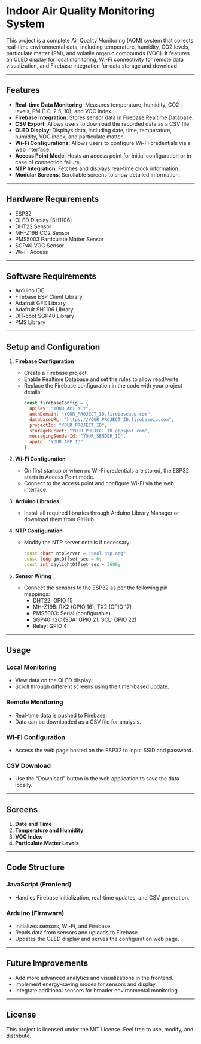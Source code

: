 # Indoor Air Quality Monitoring System

This project is a complete Air Quality Monitoring (AQM) system that collects real-time environmental data, including temperature, humidity, CO2 levels, particulate matter (PM), and volatile organic compounds (VOC). It features an OLED display for local monitoring, Wi-Fi connectivity for remote data visualization, and Firebase integration for data storage and download.

---

## Features
- **Real-time Data Monitoring**: Measures temperature, humidity, CO2 levels, PM (1.0, 2.5, 10), and VOC index.
- **Firebase Integration**: Stores sensor data in Firebase Realtime Database.
- **CSV Export**: Allows users to download the recorded data as a CSV file.
- **OLED Display**: Displays data, including date, time, temperature, humidity, VOC index, and particulate matter.
- **Wi-Fi Configurations**: Allows users to configure Wi-Fi credentials via a web interface.
- **Access Point Mode**: Hosts an access point for initial configuration or in case of connection failure.
- **NTP Integration**: Fetches and displays real-time clock information.
- **Modular Screens**: Scrollable screens to show detailed information.

---

## Hardware Requirements
- ESP32
- OLED Display (SH1106)
- DHT22 Sensor
- MH-Z19B CO2 Sensor
- PMS5003 Particulate Matter Sensor
- SGP40 VOC Sensor
- Wi-Fi Access

---

## Software Requirements
- Arduino IDE
- Firebase ESP Client Library
- Adafruit GFX Library
- Adafruit SH1106 Library
- DFRobot SGP40 Library
- PMS Library

---

## Setup and Configuration

1. **Firebase Configuration**
   - Create a Firebase project.
   - Enable Realtime Database and set the rules to allow read/write.
   - Replace the Firebase configuration in the code with your project details:
     ```javascript
     const firebaseConfig = {
       apiKey: "YOUR_API_KEY",
       authDomain: "YOUR_PROJECT_ID.firebaseapp.com",
       databaseURL: "https://YOUR_PROJECT_ID.firebaseio.com",
       projectId: "YOUR_PROJECT_ID",
       storageBucket: "YOUR_PROJECT_ID.appspot.com",
       messagingSenderId: "YOUR_SENDER_ID",
       appId: "YOUR_APP_ID"
     };
     ```

2. **Wi-Fi Configuration**
   - On first startup or when no Wi-Fi credentials are stored, the ESP32 starts in Access Point mode.
   - Connect to the access point and configure Wi-Fi via the web interface.

3. **Arduino Libraries**
   - Install all required libraries through Arduino Library Manager or download them from GitHub.

4. **NTP Configuration**
   - Modify the NTP server details if necessary:
     ```cpp
     const char* ntpServer = "pool.ntp.org";
     const long gmtOffset_sec = 0;
     const int daylightOffset_sec = 3600;
     ```

5. **Sensor Wiring**
   - Connect the sensors to the ESP32 as per the following pin mappings:
     - DHT22: GPIO 15
     - MH-Z19B: RX2 (GPIO 16), TX2 (GPIO 17)
     - PMS5003: Serial (configurable)
     - SGP40: I2C (SDA: GPIO 21, SCL: GPIO 22)
     - Relay: GPIO 4

---

## Usage

### Local Monitoring
- View data on the OLED display.
- Scroll through different screens using the timer-based update.

### Remote Monitoring
- Real-time data is pushed to Firebase.
- Data can be downloaded as a CSV file for analysis.

### Wi-Fi Configuration
- Access the web page hosted on the ESP32 to input SSID and password.

### CSV Download
- Use the "Download" button in the web application to save the data locally.

---

## Screens
1. **Date and Time**
2. **Temperature and Humidity**
3. **VOC Index**
4. **Particulate Matter Levels**

---

## Code Structure

### JavaScript (Frontend)
- Handles Firebase initialization, real-time updates, and CSV generation.

### Arduino (Firmware)
- Initializes sensors, Wi-Fi, and Firebase.
- Reads data from sensors and uploads to Firebase.
- Updates the OLED display and serves the configuration web page.

---

## Future Improvements
- Add more advanced analytics and visualizations in the frontend.
- Implement energy-saving modes for sensors and display.
- Integrate additional sensors for broader environmental monitoring.

---

## License
This project is licensed under the MIT License. Feel free to use, modify, and distribute.
